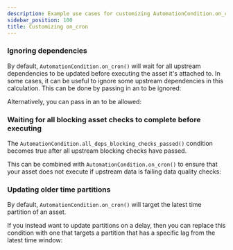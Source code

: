 ```yaml
---
description: Example use cases for customizing AutomationCondition.on_cron()
sidebar_position: 100
title: Customizing on_cron
---
```


### Ignoring dependencies

By default, `AutomationCondition.on_cron()` will wait for all upstream dependencies to be updated before executing the asset it's attached to. In some cases, it can be useful to ignore some upstream dependencies in this calculation. This can be done by passing in an <PyObject section="assets" module="dagster" object="AssetSelection" /> to be ignored:

<CodeExample path="docs_snippets/docs_snippets/concepts/declarative_automation/on_cron/ignore_dependencies.py" />

Alternatively, you can pass in an <PyObject section="assets" module="dagster" object="AssetSelection" /> to be allowed:

<CodeExample path="docs_snippets/docs_snippets/concepts/declarative_automation/on_cron/allow_dependencies.py" />

### Waiting for all blocking asset checks to complete before executing

The `AutomationCondition.all_deps_blocking_checks_passed()` condition becomes true after all upstream blocking checks have passed.

This can be combined with `AutomationCondition.on_cron()` to ensure that your asset does not execute if upstream data is failing data quality checks:

<CodeExample path="docs_snippets/docs_snippets/concepts/declarative_automation/on_cron/blocking_checks_condition.py" />

### Updating older time partitions

By default, `AutomationCondition.on_cron()` will target the latest time partition of an asset.

If you instead want to update partitions on a delay, then you can replace this condition with one that targets a partition that has a specific lag from the latest time window:

<CodeExample path="docs_snippets/docs_snippets/concepts/declarative_automation/on_cron/update_specific_older_partition.py" />

